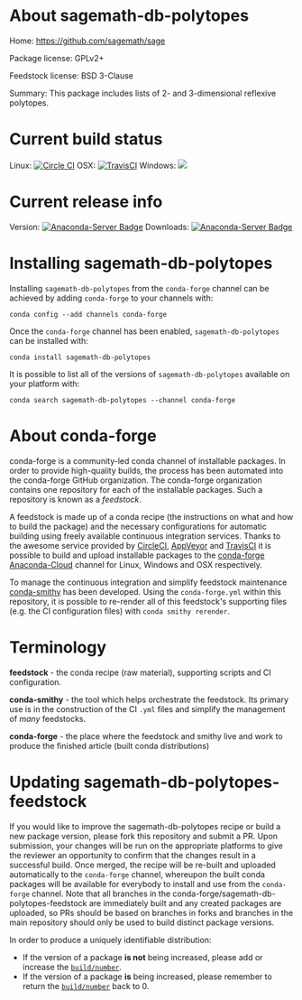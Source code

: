 About sagemath-db-polytopes
===========================

Home: https://github.com/sagemath/sage

Package license: GPLv2+

Feedstock license: BSD 3-Clause

Summary: This package includes lists of 2- and 3-dimensional reflexive polytopes.



Current build status
====================

Linux: [![Circle CI](https://circleci.com/gh/conda-forge/sagemath-db-polytopes-feedstock.svg?style=shield)](https://circleci.com/gh/conda-forge/sagemath-db-polytopes-feedstock)
OSX: [![TravisCI](https://travis-ci.org/conda-forge/sagemath-db-polytopes-feedstock.svg?branch=master)](https://travis-ci.org/conda-forge/sagemath-db-polytopes-feedstock)
Windows: ![](https://cdn.rawgit.com/conda-forge/conda-smithy/90845bba35bec53edac7a16638aa4d77217a3713/conda_smithy/static/disabled.svg)

Current release info
====================
Version: [![Anaconda-Server Badge](https://anaconda.org/conda-forge/sagemath-db-polytopes/badges/version.svg)](https://anaconda.org/conda-forge/sagemath-db-polytopes)
Downloads: [![Anaconda-Server Badge](https://anaconda.org/conda-forge/sagemath-db-polytopes/badges/downloads.svg)](https://anaconda.org/conda-forge/sagemath-db-polytopes)

Installing sagemath-db-polytopes
================================

Installing `sagemath-db-polytopes` from the `conda-forge` channel can be achieved by adding `conda-forge` to your channels with:

```
conda config --add channels conda-forge
```

Once the `conda-forge` channel has been enabled, `sagemath-db-polytopes` can be installed with:

```
conda install sagemath-db-polytopes
```

It is possible to list all of the versions of `sagemath-db-polytopes` available on your platform with:

```
conda search sagemath-db-polytopes --channel conda-forge
```


About conda-forge
=================

conda-forge is a community-led conda channel of installable packages.
In order to provide high-quality builds, the process has been automated into the
conda-forge GitHub organization. The conda-forge organization contains one repository
for each of the installable packages. Such a repository is known as a *feedstock*.

A feedstock is made up of a conda recipe (the instructions on what and how to build
the package) and the necessary configurations for automatic building using freely
available continuous integration services. Thanks to the awesome service provided by
[CircleCI](https://circleci.com/), [AppVeyor](http://www.appveyor.com/)
and [TravisCI](https://travis-ci.org/) it is possible to build and upload installable
packages to the [conda-forge](https://anaconda.org/conda-forge)
[Anaconda-Cloud](http://docs.anaconda.org/) channel for Linux, Windows and OSX respectively.

To manage the continuous integration and simplify feedstock maintenance
[conda-smithy](http://github.com/conda-forge/conda-smithy) has been developed.
Using the ``conda-forge.yml`` within this repository, it is possible to re-render all of
this feedstock's supporting files (e.g. the CI configuration files) with ``conda smithy rerender``.


Terminology
===========

**feedstock** - the conda recipe (raw material), supporting scripts and CI configuration.

**conda-smithy** - the tool which helps orchestrate the feedstock.
                   Its primary use is in the construction of the CI ``.yml`` files
                   and simplify the management of *many* feedstocks.

**conda-forge** - the place where the feedstock and smithy live and work to
                  produce the finished article (built conda distributions)


Updating sagemath-db-polytopes-feedstock
========================================

If you would like to improve the sagemath-db-polytopes recipe or build a new
package version, please fork this repository and submit a PR. Upon submission,
your changes will be run on the appropriate platforms to give the reviewer an
opportunity to confirm that the changes result in a successful build. Once
merged, the recipe will be re-built and uploaded automatically to the
`conda-forge` channel, whereupon the built conda packages will be available for
everybody to install and use from the `conda-forge` channel.
Note that all branches in the conda-forge/sagemath-db-polytopes-feedstock are
immediately built and any created packages are uploaded, so PRs should be based
on branches in forks and branches in the main repository should only be used to
build distinct package versions.

In order to produce a uniquely identifiable distribution:
 * If the version of a package **is not** being increased, please add or increase
   the [``build/number``](http://conda.pydata.org/docs/building/meta-yaml.html#build-number-and-string).
 * If the version of a package **is** being increased, please remember to return
   the [``build/number``](http://conda.pydata.org/docs/building/meta-yaml.html#build-number-and-string)
   back to 0.

